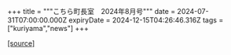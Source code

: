 +++
title = """こちら町長室　2024年8月号"""
date = 2024-07-31T07:00:00.000Z
expiryDate = 2024-12-15T04:26:46.316Z
tags = ["kuriyama","news"]
+++


[[source]](https://www.town.kuriyama.hokkaido.jp/site/mayor/28297.html)
